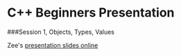 # C++ Beginners Presentation
###Session 1, Objects, Types, Values

Zee's [presentation slides online](http://opentechschool-zurich.github.io/cpp-co-learning/beginnersPresentation/zee/object_type_value.html)